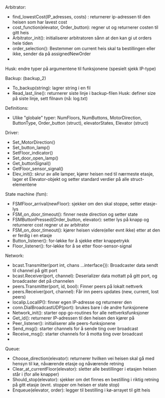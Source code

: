 
Arbitrator:
- find_lowestCost(IP_adresses, costs) : returnerer ip-adressen til den heisen som har lavest cost
- cost_function(elevator, Order_button): regner ut og returnerer costen til gitt heis
- Arbitrator_init(): initialiserer arbitratoren sånn at den kan gi ut orders hele tiden
- order_selection(): Bestemmer om current heis skal ta bestillingen eller ikke, sender da på assignedNewOrder
- 
Husk: endre typer på argumentene til funksjonene (spesielt sjekk IP-type)

Backup: (backup_2)
- To_backup(string): lagrer string i en fil
- Read_last_line(): returnerer siste linje i backup-filen
Husk: definer size på siste linje, sett filnavn (nå: log.txt)

Definitions:
- Ulike "globale" typer: NumFloors, NumButtons, MotorDirection, ButtonType, Order_button (struct), elevatorStates, Elevator (struct)

Driver:
- Set_MotorDirection()
- Set_button_lamp()
- SetFloor_indicator()
- Set_door_open_lamp()
- Get_buttonSignal()
- GetFloor_sensor_signal()
- Elev_init(): skrur av alle lamper, kjører heisen ned til nærmeste etasje, lager et Elevator-objekt og setter standard verdier på alle struct-elementene

State machine (fsm):
- FSMFloor_arrival(newFloor): sjekker om den skal stoppe, setter etasje-lys
- FSM_on_door_timeout(): finner neste direction og setter state
- FSMButtonPressed(Order_button, elevator): setter lys på knapp og returnerer cost regner ut av arbitrator
- FSM_on_door_timeout(): kjører heisen videre(eller evnt ikke) etter at den er ferdig i en etasje
- Button_listener(): for-løkke for å sjekke etter knappetrykk
- Floor_listener(): for-løkke for å se etter floor-sensor-signal


Network:
- bcast.Transmitter(port int, chans ...interface{}): Broadcaster data sendt til channel på gitt port
- bcast.Receiver(port, channel): Deserializer data mottatt på gitt port, og broadcaster det på channelen
- peers.Transmitter(port, id, bool): Finner peers på lokalt nettverk
- peers.Receiver(port, channel): Får inn peers updates (new, current, lost peers)
- localip.LocalIP(): finner egen IP-adresse og returnerer den
- conn.DialBroadcastUDP(port): brukes bare i de andre funksjonene
- Network_init(): starter opp go-routines for alle nettverksfunksjoner
- Get_id(): returnerer IP-adressen til den heisen den kjører på
- Peer_listener(): initialiserer alle peers-funksjonene
- Send_msg(): starter channels for å sende ting over broadcast
- Receive_msg(): starter channels for å motta ting over broadcast
- 



Queue:
- Choose_direction(elevator): returnerer hvilken vei heisen skal gå med hensyn til kø, nåværende etasje og nåværende retning
- Clear_at_currentFloor(elevator): sletter alle bestillinger i etasjen heisen står i (for alle knapper)
- Should_stop(elevator): sjekker om det finnes en bestilling i riktig retning på gitt etasje (evnt. stopper om heisen er  state stop)
- Enqueue(elevator, order): legger til bestilling i kø-arrayet til gitt heis
